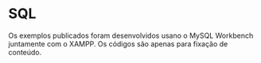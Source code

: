# SQL
Os exemplos publicados foram desenvolvidos usano o MySQL Workbench juntamente com o XAMPP. Os códigos são apenas para fixação de conteúdo.
